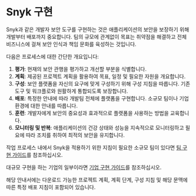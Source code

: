 # Snyk 구현

Snyk과 같은 개발자 보안 도구를 구현하는 것은 애플리케이션의 보안을 보장하기 위해 개발부터 배포까지 중요합니다. 팀의 규모에 관계없이 목표는 취약점을 해결하고 전체 비즈니스에 걸쳐 보안 인식과 책임 문화를 육성하는 것입니다.

다음은 프로세스에 대한 간단한 개요입니다:

1. **평가**: 현재의 보안 관행을 평가하고 개선할 부분을 식별합니다.
2. **계획**: 제공된 프로젝트 계획을 활용하여 목표, 일정 및 필요한 자원을 개요합니다.
3. **구성**: 보안 플랫폼을 자신의 요구에 맞게 구성하기 위해 구성 지침을 따릅니다. 기존 도구 및 워크플로와 원활하게 통합되도록 보장합니다.
4. **배포**: 특정한 안내에 따라 개발팀 전체에 플랫폼을 구현합니다. 소규모 팀이나 기업 환경에 대한 안내를 따릅니다.
5. **훈련**: 개발자에게 보안의 중요성과 효과적으로 플랫폼을 사용하는 방법을 교육합니다.
6. **모니터링 및 반복**: 애플리케이션의 건강 상태와 성능을 지속적으로 모니터링하고 필요에 따라 조치를 취하여 최적의 보안을 유지합니다.

작업 프로세스 내에서 Snyk을 적용하기 위한 지침이 필요한 소규모 팀이 있다면 [팀 구현 가이드](team-implementation-guide/)를 참조하십시오.

대규모 구현을 하는 기업의 일부이라면 [기업 구현 가이드](enterprise-implementation-guide/)를 참조하십시오.

해당 안내서에는 다운로드 가능한 프로젝트 계획, 계획 단계, 구성 지침 및 해당 문맥에 따른 특정 배포 지침이 포함되어 있습니다.
